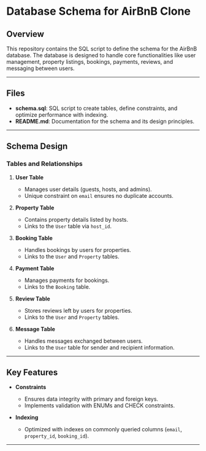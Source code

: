 # Database Schema for AirBnB Clone

## Overview
This repository contains the SQL script to define the schema for the AirBnB database. The database is designed to handle core functionalities like user management, property listings, bookings, payments, reviews, and messaging between users.

---

## Files
- **schema.sql**: SQL script to create tables, define constraints, and optimize performance with indexing.
- **README.md**: Documentation for the schema and its design principles.

---

## Schema Design

### Tables and Relationships
1. **User Table**
   - Manages user details (guests, hosts, and admins).
   - Unique constraint on `email` ensures no duplicate accounts.

2. **Property Table**
   - Contains property details listed by hosts.
   - Links to the `User` table via `host_id`.

3. **Booking Table**
   - Handles bookings by users for properties.
   - Links to the `User` and `Property` tables.

4. **Payment Table**
   - Manages payments for bookings.
   - Links to the `Booking` table.

5. **Review Table**
   - Stores reviews left by users for properties.
   - Links to the `User` and `Property` tables.

6. **Message Table**
   - Handles messages exchanged between users.
   - Links to the `User` table for sender and recipient information.

---

## Key Features
- **Constraints**
  - Ensures data integrity with primary and foreign keys.
  - Implements validation with ENUMs and CHECK constraints.

- **Indexing**
  - Optimized with indexes on commonly queried columns (`email`, `property_id`, `booking_id`).

---